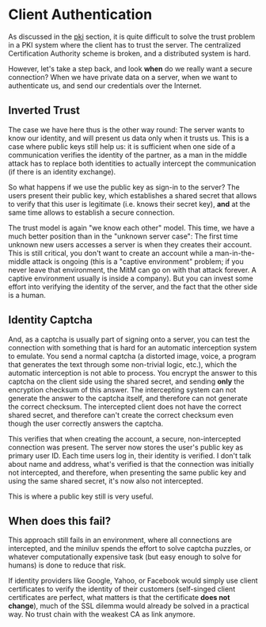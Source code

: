# Client Authentication #

As discussed in the [pki](pki.md) section, it is quite difficult to
solve the trust problem in a PKI system where the client has to trust
the server. The centralized Certification Authority scheme is broken,
and a distributed system is hard.

However, let's take a step back, and look **when** do we really want a
secure connection? When we have private data on a server, when we want to
authenticate us, and send our credentials over the Internet.

## Inverted Trust ##

The case we have here thus is the other way round: The server wants to know
our identity, and will present us data only when it trusts us. This is a case
where public keys still help us: it is sufficient when one side of a
communication verifies the identity of the partner, as a man in the middle
attack has to replace both identities to actually intercept the communication
(if there is an identity exchange).

So what happens if we use the public key as sign-in to the server? The users
present their public key, which establishes a shared secret that allows to
verify that this user is legitimate (i.e. knows their secret key), **and** at
the same time allows to establish a secure connection.

The trust model is again "we know each other" model. This time, we have a
much better position than in the "unknown server case": The first time
unknown new users accesses a server is when they creates their account. This is
still critical, you don't want to create an account while a man-in-the-middle
attack is ongoing (this is a "captive environment" problem; if you never leave
that environment, the MitM can go on with that attack forever.  A captive
environment usually is inside a company).  But you can invest some effort
into verifying the identity of the server, and the fact that the other side is
a human.

## Identity Captcha ##

And, as a captcha is usually part of signing onto a server, you can test the
connection with something that is hard for an automatic interception system to
emulate. You send a normal captcha (a distorted image, voice, a program that
generates the text through some non-trivial logic, etc.), which the automatic
interception is not able to process. You encrypt the answer to this captcha on
the client side using the shared secret, and sending **only** the encryption
checksum of this answer. The intercepting system can not generate the answer to
the captcha itself, and therefore can not generate the correct checksum. The
intercepted client does not have the correct shared secret, and therefore can't
create the correct checksum even though the user correctly answers the captcha.

This verifies that when creating the account, a secure, non-intercepted
connection was present. The server now stores the user's public key as primary
user ID. Each time users log in, their identity is verified. I don't talk
about name and address, what's verified is that the connection was initially
not intercepted, and therefore, when presenting the same public key and using
the same shared secret, it's now also not intercepted.

This is where a public key still is very useful.

## When does this fail? ##

This approach still fails in an environment, where all connections are
intercepted, and the miniluv spends the effort to solve captcha
puzzles, or whatever computationally expensive task (but easy enough
to solve for humans) is done to reduce that risk.

If identity providers like Google, Yahoo, or Facebook would simply use
client certificates to verify the identity of their customers (self-singed
client certificates are perfect, what matters is that the certificate **does
not change**), much of the SSL dilemma would already be solved in a practical
way. No trust chain with the weakest CA as link anymore.
